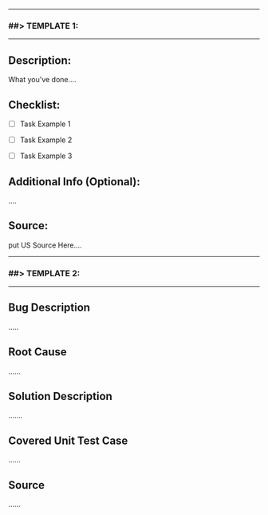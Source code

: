 -----
### ##> TEMPLATE 1:
-----

## Description:
What you've done....


## Checklist:
- [ ] Task Example 1
- [ ] Task Example 2
- [ ] Task Example 3


## Additional Info (Optional):
....

## Source:
put US Source Here....


-----
### ##> TEMPLATE 2:
-----
## Bug Description
.....

## Root Cause
......

## Solution Description
.......

## Covered Unit Test Case
......

## Source
......

